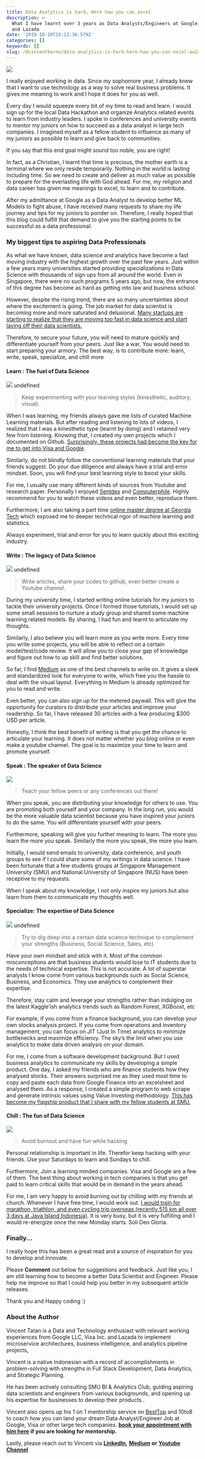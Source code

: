 ```yaml
---
title: Data Analytics is hard… Here how you can excel
description: >-
  What I have learnt over 3 years as Data Analysts/Engineers at Google, Visa,
  and Lazada
date: '2019-10-20T15:12:36.579Z'
categories: []
keywords: []
slug: /@vincentkernn/data-analytics-is-hard-here-how-you-can-excel-aa2a99d0fad0
---
```


![](img\0__enTZToMfItStUpqp.jpg)

I really enjoyed working in data. Since my sophomore year, I already knew that I want to use technology as a way to solve real business problems. It gives me meaning to work and I hope it does for you as well.

Every day I would squeeze every bit of my time to read and learn. I would sign up for the local Data Hackathon and organize Analytics related events to learn from industry leaders. I spoke in conferences and university events to mentor my juniors on how to succeed as a data analyst in large tech companies. I imagined myself as a fellow student to influence as many of my juniors as possible to learn and give back to communities.

If you say that this end goal might sound too noble, you are right!

In fact, as a Christian, I learnt that time is precious, the mother earth is a terminal where we only reside temporarily. Nothing in the world is lasting including time. So we need to create and deliver as much value as possible to prepare for the everlasting life with God ahead. For me, my religion and data career has given me meanings to excel, to learn and to contribute.

After my admittance at Google as a Data Analyst to develop better ML Models to fight abuse, I have received many requests to share my life journey and tips for my juniors to ponder on. Therefore, I really hoped that this blog could fulfill that demand to give you the starting points to be successful as a data professional.

### **My biggest tips to aspiring Data Professionals**

As what we have known, data science and analytics have become a fast moving industry with the highest growth over the past few years. Just within a few years many universities started providing specializations in Data Science with thousands of sign ups from all around the world. Even in Singapore, there were no such programs 5 years ago, but now, the entrance of this degree has become as hard as getting into law and business school.

However, despite the rising trend, there are so many uncertainties about where the excitement is going. The job market for data scientist is becoming more and more saturated and delusional. [Many startups are starting to realize that they are moving too fast in data science and start laying off their data scientists.](https://medium.com/@anandr42/the-data-science-delusion-7759f4eaac8e)

Therefore, to secure your future, you will need to mature quickly and differentiate yourself from your peers. Just like a war, You would need to start preparing your armory. The best way, is to contribute more: learn, write, speak, specialize, and chill more

#### Learn : The fuel of Data Science

![](img\0__MZw2cJ71TeGiqAES.jpg)
undefined

> Keep experimenting with your learning styles (kinesthetic, auditory, visual).

When I was learning, my friends always gave me lists of curated Machine Learning materials. But after reading and listening to lots of videos, I realized that I was a kinesthetic type (learnt by doing) and I retained very few from listening. Knowing that, I created my own projects which I documented on Github. [Surprisingly, these projects had become the key for me to get into Visa and Google](https://towardsdatascience.com/ace-your-data-analytics-interviews-ef114606c5d7).

Similarly, do not blindly follow the conventional learning materials that your friends suggest. Do your due diligence and always have a trial and error mindset. Soon, you will find your best learning style to boost your skills.

For me, I usually use many different kinds of sources from Youtube and research paper. Personally I enjoyed [Sentdex](https://www.youtube.com/user/sentdex) and [Computerphile](https://www.youtube.com/user/Computerphile). Highly recommend for you to watch these videos and even better, reproduce them.

Furthermore, I am also taking a part time [online master degree at Georgia Tech](http://www.omscs.gatech.edu/) which exposed me to deeper technical rigor of machine learning and statistics.

Always experiment, trial and error for you to learn quickly about this exciting industry.

#### Write : The legacy of Data Science

![](img\0__7hVqS3zA9I931u8Q.jpg)
undefined

> Write articles, share your codes to github, even better create a Youtube channel.

During my university time, I started writing online tutorials for my juniors to tackle their university projects. Once I formed those tutorials, I would set up some small sessions to nurture a study group and shared some machine learning related models. By sharing, I had fun and learnt to articulate my thoughts.

Similarly, I also believe you will learn more as you write more. Every time you write some projects, you will be able to reflect on a certain model/test/code review. It will allow you to close your gap of knowledge and figure out how to up skill and find better solutions.

So far, I find [Medium](https://medium.com/) as one of the best channels to write on. It gives a sleek and standardized look for everyone to write, which free you the hassle to deal with the visual layout. Everything in Medium is already optimized for you to read and write.

Even better, you can also sign up for the metered paywall. This will give the opportunity for curators to distribute your articles and improve your readership. So far, I have released 30 articles with a few producing $300 USD per article.

Honestly, I think the best benefit of writing is that you get the chance to articulate your learning. It does not matter whether you blog online or even make a youtube channel. The goal is to maximize your time to learn and promote yourself.

#### Speak : The speaker of Data Science

![](img\0__6b__d0GaB4yvywgFs.jpg)

> Teach your fellow peers or any conferences out there!

When you speak, you are distributing your knowledge for others to use. You are promoting both yourself and your company. In the long run, you would be the more valuable data scientist because you have inspired your juniors to do the same. You will differentiate yourself with your peers.

Furthermore, speaking will give you further meaning to learn. The more you learn the more you speak. Similarly the more you speak, the more you learn.

Initially, I would send emails to university, data conference, and youth groups to see if I could share some of my writings in data science. I have been fortunate that a few students groups at Singapore Management University (SMU) and National University of Singapore (NUS) have been receptive to my requests.

When I speak about my knowledge, I not only inspire my juniors but also learn from them to communicate my thoughts well.

#### **Specialize:** The expertise of Data Science

![](img\0__niIUKxnJ9ruy4qQG.jpg)
undefined

> Try to dig deep into a certain data science technique to complement your strengths (Business, Social Science, Sales, etc)

Have your own mindset and stick with it. Most of the common misconceptions are that business students would lose to IT students due to the needs of technical expertise. This is not accurate. A lot of superstar analysts I know come from various backgrounds such as Social Science, Business, and Economics. They use analytics to complement their expertise.

Therefore, stay calm and leverage your strengths rather than indulging on the latest Kaggle’ish analytics trends such as Random Forest, XGBoost, etc

For example, if you come from a finance background, you can develop your own stocks analysis project. If you come from operations and inventory management, you can focus on JIT (Just In Time) analytics to minimize bottlenecks and maximize efficiency. The sky’s the limit when you use analytics to make data driven analysis on your domain.

For me, I come from a software development background. But I used business analytics to communicate my skills by developing a simple product. One day, I asked my friends who are finance students how they analysed stocks. Their answers surprised me as they used most time to copy and paste each data from Google Finance into an excelsheet and analysed them. As a response, I created a simple program to web scrape and generate intrinsic values using Value Investing methodology. [This has become my flagship product that I share with my fellow students at SMU.](https://towardsdatascience.com/value-investing-dashboard-with-python-beautiful-soup-and-dash-python-43002f6a97ca)

#### **Chill : The fun of Data Science**

![](img\0__Iqblyo9bmsA__EvBx.jpg)

> Avoid burnout and have fun while hacking

Personal relationship is important in life. Therefor keep hacking with your friends. Use your Saturdays to learn and Sundays to chill.

Furthermore, Join a learning minded companies. Visa and Google are a few of them. The best thing about working in tech companies is that you get paid to learn critical skills that would be in demand in the years ahead.

For me, I am very happy to avoid burning out by chilling with my friends at church. Whenever I have free time, I would work out. [I would train for marathon, triathlon, and even cycling trip overseas (recently 515 km all over 3 days at Java Island Indonesia)](https://medium.com/swlh/my-journey-from-a-noob-to-half-ironman-triathlete-de0b21662cd5?source=your_stories_page---------------------------). It is very busy, but it is very fulfilling and I would re-energize once the new Monday starts. Soli Deo Gloria.

### Finally…

I really hope this has been a great read and a source of inspiration for you to develop and innovate.

Please **Comment** out below for suggestions and feedback. Just like you, I am still learning how to become a better Data Scientist and Engineer. Please help me improve so that I could help you better in my subsequent article releases.

Thank you and Happy coding :)

### About the Author

Vincent Tatan is a Data and Technology enthusiast with relevant working experiences from Google LLC, Visa Inc. and Lazada to implement microservice architectures, business intelligence, and analytics pipeline projects[.](https://bit.ly/2I8jkWV.?source=post_page---------------------------)

Vincent is a native Indonesian with a record of accomplishments in problem-solving with strengths in Full Stack Development, Data Analytics, and Strategic Planning.

He has been actively consulting SMU BI & Analytics Club, guiding aspiring data scientists and engineers from various backgrounds, and opening up his expertise for businesses to develop their products .

Vincent also opens up his 1 on 1 mentorship service on [BestTop](https://www.besttopcareer.com/mentors-datascience) and 10to8 to coach how you can land your dream Data Analyst/Engineer Job at Google, Visa or other large tech companies. [**book your appointment with him here**](https://somtrbdynishjjjdkn.10to8.com) **if you are looking for mentorship.**

Lastly, please reach out to Vincent via [**LinkedIn**](http://www.linkedin.com/in/vincenttatan/?source=post_page---------------------------)**,** [**Medium**](https://medium.com/@vincentkernn?source=post_page---------------------------) **or** [**Youtube Channel**](https://www.youtube.com/user/vincelance1/videos?source=post_page---------------------------)